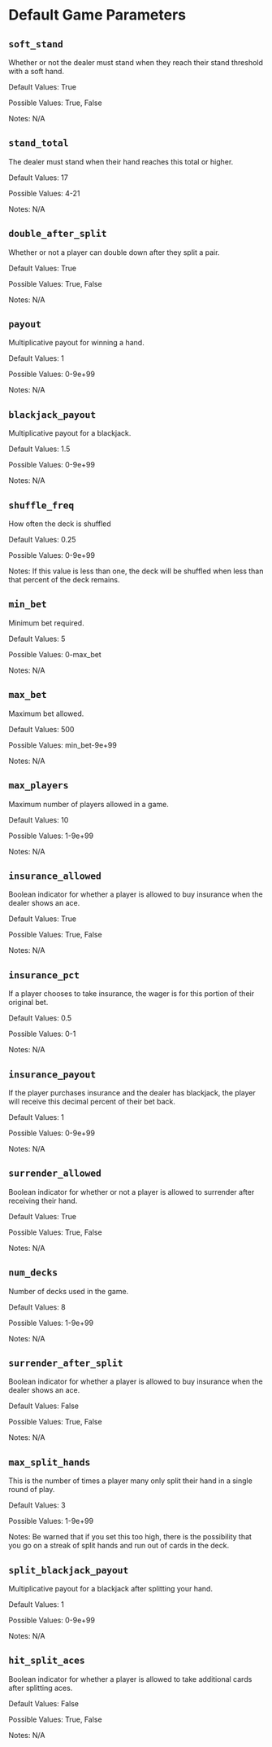 # Default Game Parameters


## `soft_stand`

Whether or not the dealer must stand when they reach their stand threshold with a soft hand.

Default Values: True

Possible Values: True, False

Notes: N/A

## `stand_total`

The dealer must stand when their hand reaches this total or higher.

Default Values: 17

Possible Values: 4-21

Notes: N/A

## `double_after_split`

Whether or not a player can double down after they split a pair.

Default Values: True

Possible Values: True, False

Notes: N/A

## `payout`

Multiplicative payout for winning a hand.

Default Values: 1

Possible Values: 0-9e+99

Notes: N/A

## `blackjack_payout`

Multiplicative payout for a blackjack.

Default Values: 1.5

Possible Values: 0-9e+99

Notes: N/A

## `shuffle_freq`

How often the deck is shuffled

Default Values: 0.25

Possible Values: 0-9e+99

Notes: If this value is less than one, the deck will be shuffled when less than that percent of the deck remains.

## `min_bet`

Minimum bet required.

Default Values: 5

Possible Values: 0-max_bet

Notes: N/A

## `max_bet`

Maximum bet allowed.

Default Values: 500

Possible Values: min_bet-9e+99

Notes: N/A

## `max_players`

Maximum number of players allowed in a game.

Default Values: 10

Possible Values: 1-9e+99

Notes: N/A

## `insurance_allowed`

Boolean indicator for whether a player is allowed to buy insurance when the dealer shows an ace.

Default Values: True

Possible Values: True, False

Notes: N/A

## `insurance_pct`

If a player chooses to take insurance, the wager is for this portion of their original bet.

Default Values: 0.5

Possible Values: 0-1

Notes: N/A

## `insurance_payout`

If the player purchases insurance and the dealer has blackjack, the player will receive this decimal percent of their bet back.

Default Values: 1

Possible Values: 0-9e+99

Notes: N/A

## `surrender_allowed`

Boolean indicator for whether or not a player is allowed to surrender after receiving their hand.

Default Values: True

Possible Values: True, False

Notes: N/A

## `num_decks`

Number of decks used in the game.

Default Values: 8

Possible Values: 1-9e+99

Notes: N/A

## `surrender_after_split`

Boolean indicator for whether a player is allowed to buy insurance when the dealer shows an ace.

Default Values: False

Possible Values: True, False

Notes: N/A

## `max_split_hands`

This is the number of times a player many only split their hand in a single round of play.

Default Values: 3

Possible Values: 1-9e+99

Notes: Be warned that if you set this too high, there is the possibility that you go on a streak of split hands and run out of cards in the deck.

## `split_blackjack_payout`

Multiplicative payout for a blackjack after splitting your hand.

Default Values: 1

Possible Values: 0-9e+99

Notes: N/A

## `hit_split_aces`

Boolean indicator for whether a player is allowed to take additional cards after splitting aces.

Default Values: False

Possible Values: True, False

Notes: N/A
